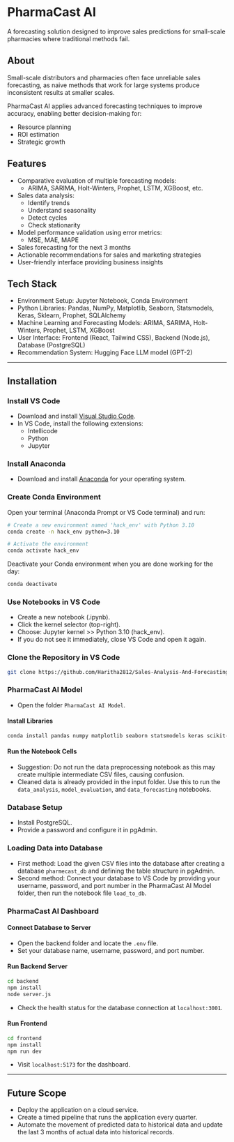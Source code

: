 # PharmaCast AI
A forecasting solution designed to improve sales predictions for small-scale pharmacies where traditional methods fail.

## About
Small-scale distributors and pharmacies often face unreliable sales forecasting, as naive methods that work for large systems produce inconsistent results at smaller scales.  

PharmaCast AI applies advanced forecasting techniques to improve accuracy, enabling better decision-making for:  
- Resource planning  
- ROI estimation  
- Strategic growth  

## Features
- Comparative evaluation of multiple forecasting models:
  - ARIMA, SARIMA, Holt-Winters, Prophet, LSTM, XGBoost, etc.  
- Sales data analysis:
  - Identify trends  
  - Understand seasonality  
  - Detect cycles  
  - Check stationarity  
- Model performance validation using error metrics:
  - MSE, MAE, MAPE  
- Sales forecasting for the next 3 months  
- Actionable recommendations for sales and marketing strategies  
- User-friendly interface providing business insights  

## Tech Stack
- Environment Setup: Jupyter Notebook, Conda Environment  
- Python Libraries: Pandas, NumPy, Matplotlib, Seaborn, Statsmodels, Keras, Sklearn, Prophet, SQLAlchemy  
- Machine Learning and Forecasting Models: ARIMA, SARIMA, Holt-Winters, Prophet, LSTM, XGBoost  
- User Interface: Frontend (React, Tailwind CSS), Backend (Node.js), Database (PostgreSQL)  
- Recommendation System: Hugging Face LLM model (GPT-2)  

---

## Installation

### Install VS Code
- Download and install [Visual Studio Code](https://code.visualstudio.com/).  
- In VS Code, install the following extensions:
  - Intellicode  
  - Python  
  - Jupyter  

### Install Anaconda
- Download and install [Anaconda](https://www.anaconda.com/products/distribution) for your operating system.  

### Create Conda Environment
Open your terminal (Anaconda Prompt or VS Code terminal) and run:

```bash
# Create a new environment named 'hack_env' with Python 3.10
conda create -n hack_env python=3.10

# Activate the environment
conda activate hack_env
````

Deactivate your Conda environment when you are done working for the day:

```bash
conda deactivate
```

### Use Notebooks in VS Code

* Create a new notebook (.ipynb).
* Click the kernel selector (top-right).
* Choose: Jupyter kernel >> Python 3.10 (hack\_env).
* If you do not see it immediately, close VS Code and open it again.

### Clone the Repository in VS Code

```bash
git clone https://github.com/Haritha2812/Sales-Analysis-And-Forecasting.git
```

### PharmaCast AI Model

* Open the folder `PharmaCast AI Model`.

#### Install Libraries

```bash
conda install pandas numpy matplotlib seaborn statsmodels keras scikit-learn prophet sqlalchemy
```

#### Run the Notebook Cells

* Suggestion: Do not run the data preprocessing notebook as this may create multiple intermediate CSV files, causing confusion.
* Cleaned data is already provided in the input folder. Use this to run the `data_analysis`, `model_evaluation`, and `data_forecasting` notebooks.

### Database Setup

* Install PostgreSQL.
* Provide a password and configure it in pgAdmin.

### Loading Data into Database

* First method: Load the given CSV files into the database after creating a database `pharmecast_db` and defining the table structure in pgAdmin.
* Second method: Connect your database to VS Code by providing your username, password, and port number in the PharmaCast AI Model folder, then run the notebook file `load_to_db`.

### PharmaCast AI Dashboard

#### Connect Database to Server

* Open the backend folder and locate the `.env` file.
* Set your database name, username, password, and port number.

#### Run Backend Server

```bash
cd backend
npm install
node server.js
```

* Check the health status for the database connection at `localhost:3001`.

#### Run Frontend

```bash
cd frontend
npm install
npm run dev
```

* Visit `localhost:5173` for the dashboard.

---

## Future Scope

* Deploy the application on a cloud service.
* Create a timed pipeline that runs the application every quarter.
* Automate the movement of predicted data to historical data and update the last 3 months of actual data into historical records.
